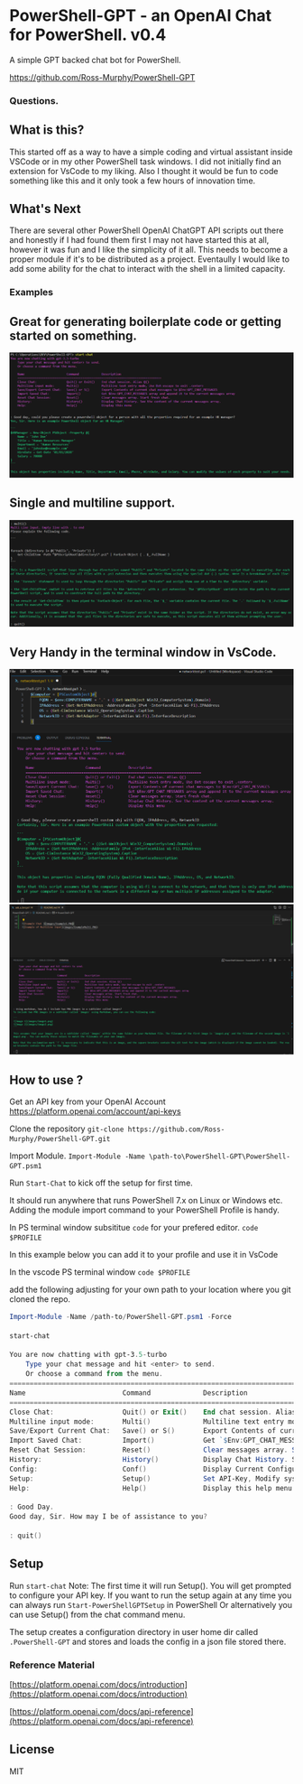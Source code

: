 # PowerShell-GPT - an OpenAI Chat for PowerShell. v0.4
A simple GPT backed chat bot for PowerShell.

https://github.com/Ross-Murphy/PowerShell-GPT


### Questions.

What is this?
---
This started off as a way to have a simple coding and virtual assistant inside VSCode or in my other PowerShell task windows. 
I did not initially find an extension for VsCode to my liking. Also I thought it would be fun to code something like this and it only took a few hours of innovation time. 

What's Next
---
There are several other PowerShell OpenAI ChatGPT API scripts out there and honestly if I had found them first I may not have started this at all, however it was fun and I like the simplicity of it all. This needs to become a proper module if it's to be distributed as a project. 
Eventaully I would like to add some ability for the chat to interact with the shell in a limited capacity. 


### Examples
Great for generating boilerplate code or getting started on something.
---
![Example Chat ](images/Example1.PNG)

Single and multiline support.
---
![Example of Multiline Input](images/ExampleMulti.PNG)

Very Handy in the terminal window in VsCode.
---
![Very handy in vscode](images/vscode2.PNG)
![Very handy in vscode](images/vscode.PNG)


How to use ?
---
Get an API key from your OpenAI Account https://platform.openai.com/account/api-keys

Clone the repository 
`git-clone https://github.com/Ross-Murphy/PowerShell-GPT.git`

Import Module.
`Import-Module -Name \path-to\PowerShell-GPT\PowerShell-GPT.psm1`

Run `Start-Chat` to kick off the setup for first time.

It should run anywhere that runs PowerShell 7.x on Linux or Windows etc.
Adding the module import command to your PowerShell Profile is handy.

In PS terminal window subsititue `code` for your prefered editor.
`code $PROFILE`

In this example below you can add it to your profile and use it in VsCode

In the vscode PS terminal window 
`code $PROFILE`

add the following adjusting for your own path to your location where you git cloned the repo.
```powershell
Import-Module -Name /path-to/PowerShell-GPT.psm1 -Force

start-chat

You are now chatting with gpt-3.5-turbo
    Type your chat message and hit <enter> to send.
    Or choose a command from the menu.
==================================================================================
Name                        Command             Description
==================================================================================
Close Chat:                 Quit() or Exit()    End chat session. Alias Q()
Multiline input mode:       Multi()             Multiline text entry mode, Use Dot-escape to exit .<enter> 
Save/Export Current Chat:   Save() or S()       Export Contents of current chat messages to `$Env:GPT_CHAT_MESSAGES 
Import Saved Chat:          Import()            Get `$Env:GPT_CHAT_MESSAGES & append it to the current messages array.
Reset Chat Session:         Reset()             Clear messages array. Start fresh chat.
History:                    History()           Display Chat History. See Content of current messages array.
Config:                     Conf()              Display Current Configuration.
Setup:                      Setup()             Set API-Key, Modify system_msg - Inital Instructions to the model.
Help:                       Help()              Display this help menu.

: Good Day.         
Good day, Sir. How may I be of assistance to you?

: quit()
```

Setup
---
Run `start-chat` Note: The first time it will run Setup(). You will get prompted to configure your API key. 
If you want to run the setup again at any time you can always run  `Start-PowerShellGPTSetup` in PowerShell
Or alternatively you can use Setup() from the chat command menu.

The setup creates a configuration directory in user home dir called `.PowerShell-GPT` and stores and loads the config in a json file stored there.

### Reference Material
[https://platform.openai.com/docs/introduction](https://platform.openai.com/docs/introduction)

[https://platform.openai.com/docs/api-reference](https://platform.openai.com/docs/api-reference)

License
---
MIT